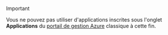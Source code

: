 > [!IMPORTANT]
> Vous ne pouvez pas utiliser d'applications inscrites sous l'onglet **Applications** du [portail de gestion Azure](https://manage.windowsazure.com/) classique à cette fin.
> 
> 



<!--HONumber=Nov16_HO2-->


